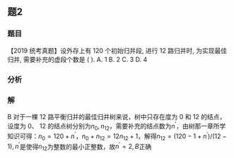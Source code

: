 ## 题2
### 题目
【2019 统考真题】设外存上有 120 个初始归并段, 进行 12 路归并时, 为实现最佳归并, 需要补充的虚段个数是 ( ).
A. 1 B. 2 C. 3 D. 4
### 分析
### 解
B
对于一棵 12 路平衡归并的最佳归并树来说，树中只存在度为 0 和 12 的结点，设度为 0、 12 的结点树分别为$n_0,n_{12}$，需要补充的结点数为$n^\prime$，由树那一章所学知识可得：$n_0=120+n^{\prime}$，$n_{0}+n_{12}=12n_{12}+1$，解得$n_{12}=(120-1+n^{\prime})/(12-1),n^{\prime}$是使得$n_{12}$为整数的最小正整数，故$n^{\prime}=2,B$正确



